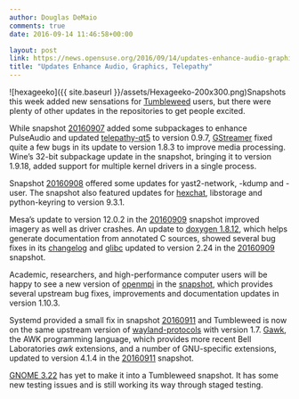 ```yaml
---
author: Douglas DeMaio
comments: true
date: 2016-09-14 11:46:58+00:00

layout: post
link: https://news.opensuse.org/2016/09/14/updates-enhance-audio-graphics-telepathy/
title: "Updates Enhance Audio, Graphics, Telepathy"
---
```

![hexageeko]({{ site.baseurl }}/assets/Hexageeko-200x300.png)Snapshots this week added new sensations for [Tumbleweed](https://en.opensuse.org/openSUSE:Tumbleweed_installation) users, but there were plenty of other updates in the repositories to get people excited.

While snapshot [20160907](https://lists.opensuse.org/opensuse-factory/2016-09/msg00193.html) added some subpackages to enhance PulseAudio and updated [telepathy-qt5](https://telepathy.freedesktop.org/wiki/) to version 0.9.7, [GStreamer](https://gstreamer.freedesktop.org/download/) fixed quite a few bugs in its update to version 1.8.3 to improve media processing. Wine’s 32-bit subpackage update in the snapshot, bringing it to version 1.9.18, added support for multiple kernel drivers in a single process.

Snapshot [20160908](https://lists.opensuse.org/opensuse-factory/2016-09/msg00218.html) offered some updates for yast2-network, -kdump and -user. The snapshot also featured updates for [hexchat](https://hexchat.github.io/), libstorage and python-keyring to version 9.3.1.

Mesa’s update to version 12.0.2 in the [20160909](https://lists.opensuse.org/opensuse-factory/2016-09/msg00237.html) snapshot improved imagery as well as driver crashes. An update to [doxygen 1.8.12](http://www.stack.nl/~dimitri/doxygen/manual/changelog.html), which helps generate documentation from annotated C sources, showed several bug fixes in its [changelog](http://www.stack.nl/~dimitri/doxygen/manual/changelog.html) and [glibc](https://www.gnu.org/software/libc/) updated to version 2.24 in the [20160909](https://lists.opensuse.org/opensuse-factory/2016-09/msg00237.html) snapshot.

Academic, researchers, and high-performance computer users will be happy to see a new version of [openmpi](http://www.open-mpi.de/) in the [snapshot](https://lists.opensuse.org/opensuse-factory/2016-09/msg00237.html), which provides several upstream bug fixes, improvements and documentation updates in version 1.10.3.

Systemd provided a small fix in snapshot [20160911](https://lists.opensuse.org/opensuse-factory/2016-09/msg00252.html) and Tumbleweed is now on the same upstream version of [wayland-protocols](https://lists.freedesktop.org/archives/wayland-devel/2016-August/030606.html) with version 1.7. [Gawk](https://lists.gnu.org/archive/html/info-gnu/2016-08/msg00013.html), the AWK programming language, which provides more recent Bell Laboratories _awk_ extensions, and a number of GNU-specific extensions, updated to version 4.1.4 in the [20160911](https://lists.opensuse.org/opensuse-factory/2016-09/msg00252.html) snapshot.

[GNOME 3.22](https://wiki.gnome.org/ThreePointTwentyone/ReleaseNotes) has yet to make it into a Tumbleweed snapshot. It has some new testing issues and is still working its way through staged testing.		
